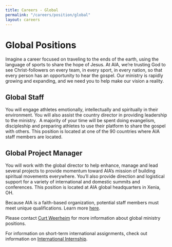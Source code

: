 ```yaml
---
title: Careers - Global
permalink: "/careers/position/global"
layout: careers
---
```


<div class="row"><div class="col-md-12"><h1 class="p1">Global Positions</h1><p></p><p class="p2"><img src="/uploads/careers/sportaid%20brazil%20kids.jpg" alt="" class="img-responsive pull-right col-md-5" />Imagine a career focused on traveling to the ends of the earth, using the language of sports to share the hope of Jesus. At AIA, we&rsquo;re trusting God to see Christ-followers on every team, in every sport, in every nation, so that every person has an opportunity to hear the gospel. Our ministry is rapidly growing and expanding, and we need you to help make our vision a reality.</p><h2 class="p2">Global Staff</h2><p class="p2"><span class="s1"> </span>You will engage athletes emotionally, intellectually and spiritually in their environment. You will also assist the country director in providing leadership to the ministry. &nbsp;A majority of your time will be spent doing evangelism, discipleship and preparing athletes to use their platform to share the gospel with others.&nbsp;This position is located at one of the 90 countries where AIA staff members are located.</p><h2 class="p2">Global Project Manager&nbsp;</h2><p class="p2">You will work with the global director to help enhance, manage and lead several projects to provide momentum toward AIA&rsquo;s mission of building spiritual movements everywhere. You&rsquo;ll also provide direction and logistical support for a variety of international and domestic summits and conferences. This position is located at AIA global headquarters in Xenia, OH.</p><p class="p3"></p><p class="p4">Because AIA is a faith-based organization, potential staff members must meet unique qualifications. Learn more <a href="http://dev.athletesinaction.org/careers/qualifications"><span class="s2">here</span></a>.&nbsp;</p><p class="p5"></p><p class="p2">Please contact <a href="mailto:curt.weerheim@athletesinaction.org"><span class="s3">Curt Weerheim</span></a> for more information about global ministry positions.</p><p class="p2">For information on short-term international assignments, check out information on <a href="http://dev.athletesinaction.org/careers/internationalinternship"><span class="s3">International Internship</span></a>.</p></div></div>